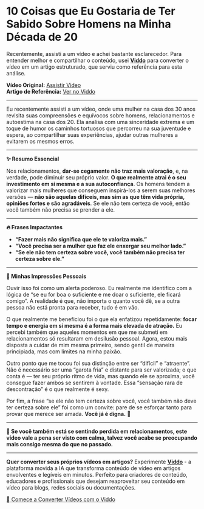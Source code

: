 # 10 Coisas que Eu Gostaria de Ter Sabido Sobre Homens na Minha Década de 20

Recentemente, assisti a um vídeo e achei bastante esclarecedor. Para entender melhor e compartilhar o conteúdo, usei **[Viddo](https://viddo.pro/)** para converter o vídeo em um artigo estruturado, que serviu como referência para esta análise.

**Vídeo Original:** [Assistir Vídeo](https://www.youtube.com/watch?v=1tTvLGkEqTU)  
**Artigo de Referência:** [Ver no Viddo](https://viddo.pro/zh/video-result/06cbf811-795d-4fe0-9e1e-e5966d6a5580)

---

Eu recentemente assisti a um vídeo, onde uma mulher na casa dos 30 anos revisita suas compreensões e equívocos sobre homens, relacionamentos e autoestima na casa dos 20. Ela analisa com uma sinceridade extrema e um toque de humor os caminhos tortuosos que percorreu na sua juventude e espera, ao compartilhar suas experiências, ajudar outras mulheres a evitarem os mesmos erros.

---

**✨ Resumo Essencial**

Nos relacionamentos, **dar-se cegamente não traz mais valoração**, e, na verdade, pode diminuir seu próprio valor. **O que realmente atrai é o seu investimento em si mesma e a sua autoconfiança**. Os homens tendem a valorizar mais mulheres que conseguem inspirá-los a serem suas melhores versões — **não são aquelas difíceis, mas sim as que têm vida própria, opiniões fortes e são agradáveis**. Se ele não tem certeza de você, então você também não precisa se prender a ele.

---

**🔥 Frases Impactantes**

- **“Fazer mais não significa que ele te valoriza mais.”**
- **“Você precisa ser a mulher que faz ele enxergar seu melhor lado.”**
- **“Se ele não tem certeza sobre você, você também não precisa ter certeza sobre ele.”**

---

**💭 Minhas Impressões Pessoais**

Ouvir isso foi como um alerta poderoso. Eu realmente me identifico com a lógica de “se eu for boa o suficiente e me doar o suficiente, ele ficará comigo”. A realidade é que, não importa o quanto você dê, se a outra pessoa não está pronta para receber, tudo é em vão.

O que realmente me beneficiou foi o que ela enfatizou repetidamente: **focar tempo e energia em si mesma é a forma mais elevada de atração.** Eu percebi também que aqueles momentos em que me submeti em relacionamentos só resultaram em desilusão pessoal. Agora, estou mais disposta a cuidar de mim mesma primeiro, sendo gentil de maneira principiada, mas com limites na minha paixão.

Outro ponto que me tocou foi sua distinção entre ser “difícil” e “atraente”. Não é necessário ser uma “garota fria” e distante para ser valorizada; o que conta é — ter seu próprio ritmo de vida, mas quando ele se aproxima, você consegue fazer ambos se sentirem à vontade. Essa “sensação rara de descontração” é o que realmente é sexy.

Por fim, a frase “se ele não tem certeza sobre você, você também não deve ter certeza sobre ele” foi como um convite: pare de se esforçar tanto para provar que merece ser amada. **Você já é digna.** 👏

---

**🌟 Se você também está se sentindo perdida em relacionamentos, este vídeo vale a pena ser visto com calma, talvez você acabe se preocupando mais consigo mesma do que no passado.**

---

**Quer converter seus próprios vídeos em artigos?** Experimente **[Viddo](https://viddo.pro/)** - a plataforma movida a IA que transforma conteúdo de vídeo em artigos envolventes e legíveis em minutos. Perfeito para criadores de conteúdo, educadores e profissionais que desejam reaproveitar seu conteúdo em vídeo para blogs, redes sociais ou documentações.

[🚀 Comece a Converter Vídeos com o Viddo](https://viddo.pro/)